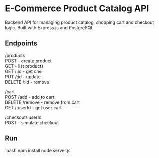 # E-Commerce Product Catalog API

Backend API for managing product catalog, shopping cart and checkout logic. Built with Express.js and PostgreSQL.



## Endpoints

/products  
POST - create product  
GET - list products  
GET /:id - get one  
PUT /:id - update  
DELETE /:id - remove  

/cart  
POST /add - add to cart  
DELETE /remove - remove from cart  
GET /:userId - get user cart  

/checkout/:userId  
POST - simulate checkout



## Run

`bash
npm install
node server.js